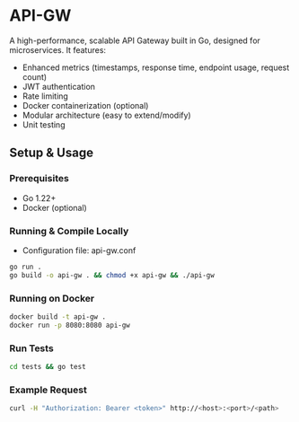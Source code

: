 # API-GW

A high-performance, scalable API Gateway built in Go, designed for microservices. It features:

- Enhanced metrics (timestamps, response time, endpoint usage, request count)
- JWT authentication
- Rate limiting
- Docker containerization (optional)
- Modular architecture (easy to extend/modify)
- Unit testing

## Setup & Usage

### Prerequisites

- Go 1.22+
- Docker (optional)

### Running & Compile Locally

- Configuration file: api-gw.conf
```bash
go run .
go build -o api-gw . && chmod +x api-gw && ./api-gw
```
### Running on Docker
```bash
docker build -t api-gw .
docker run -p 8080:8080 api-gw
```
### Run Tests
```bash
cd tests && go test
```
### Example Request
```bash
curl -H "Authorization: Bearer <token>" http://<host>:<port>/<path>
```